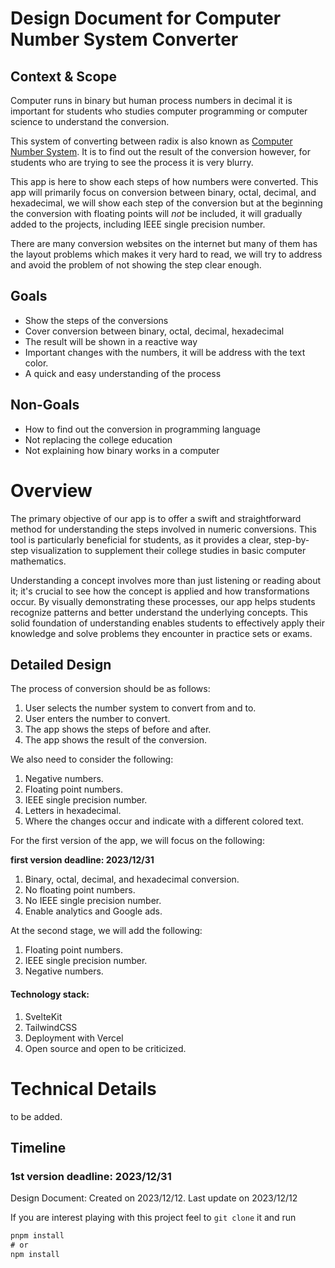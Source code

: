 # Design Document for Computer Number System Converter

## Context & Scope

Computer runs in binary but human process numbers in decimal it is important for students who studies computer programming or computer science to understand the conversion.

This system of converting between radix is also known as [Computer Number System](https://www.categories.acsl.org/wiki/index.php?title=Computer_Number_Systems). It is to find out the result of the conversion however, for students who are trying to see the process it is very blurry.

This app is here to show each steps of how numbers were converted. This app will primarily focus on conversion between binary, octal, decimal, and hexadecimal, we will show each step of the conversion but at the beginning the conversion with floating points will _not_ be included, it will gradually added to the projects, including IEEE single precision number.

There are many conversion websites on the internet but many of them has the layout problems which makes it very hard to read, we will try to address and avoid the problem of not showing the step clear enough.

## Goals

- Show the steps of the conversions
- Cover conversion between binary, octal, decimal, hexadecimal
- The result will be shown in a reactive way
- Important changes with the numbers, it will be address with the text color.
- A quick and easy understanding of the process

## Non-Goals

- How to find out the conversion in programming language
- Not replacing the college education
- Not explaining how binary works in a computer

# Overview

The primary objective of our app is to offer a swift and straightforward method for understanding the steps involved in numeric conversions. This tool is particularly beneficial for students, as it provides a clear, step-by-step visualization to supplement their college studies in basic computer mathematics.

Understanding a concept involves more than just listening or reading about it; it's crucial to see how the concept is applied and how transformations occur. By visually demonstrating these processes, our app helps students recognize patterns and better understand the underlying concepts. This solid foundation of understanding enables students to effectively apply their knowledge and solve problems they encounter in practice sets or exams.

## Detailed Design

The process of conversion should be as follows:

1. User selects the number system to convert from and to.
2. User enters the number to convert.
3. The app shows the steps of before and after.
4. The app shows the result of the conversion.

We also need to consider the following:

1. Negative numbers.
2. Floating point numbers.
3. IEEE single precision number.
4. Letters in hexadecimal.
5. Where the changes occur and indicate with a different colored text.

For the first version of the app, we will focus on the following:

**first version deadline: 2023/12/31**

1. Binary, octal, decimal, and hexadecimal conversion.
2. No floating point numbers.
3. No IEEE single precision number.
4. Enable analytics and Google ads.

At the second stage, we will add the following:

1. Floating point numbers.
2. IEEE single precision number.
3. Negative numbers.

#### Technology stack:

1. SvelteKit
2. TailwindCSS
3. Deployment with Vercel
4. Open source and open to be criticized.

# Technical Details

to be added.

## Timeline

### 1st version deadline: 2023/12/31

Design Document:
Created on 2023/12/12.
Last update on 2023/12/12

If you are interest playing with this project feel to `git clone` it and run

```javascript
pnpm install
# or
npm install
```
